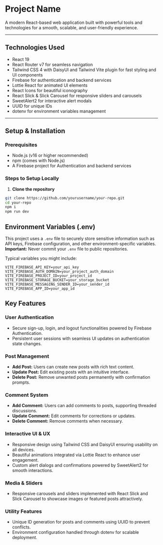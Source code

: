 # Project Name

A modern React-based web application built with powerful tools and technologies for a smooth, scalable, and user-friendly experience.

---

## Technologies Used

- React 19
- React Router v7 for seamless navigation
- Tailwind CSS 4 with DaisyUI and Tailwind Vite plugin for fast styling and UI components
- Firebase for authentication and backend services
- Lottie React for animated UI elements
- React Icons for beautiful iconography
- React Slick & Slick Carousel for responsive sliders and carousels
- SweetAlert2 for interactive alert modals
- UUID for unique IDs
- dotenv for environment variables management

---
## Setup & Installation

### Prerequisites
- Node.js (v16 or higher recommended)
- npm (comes with Node.js)
- A Firebase project for Authentication and backend services

### Steps to Setup Locally

1. **Clone the repository**

```bash
git clone https://github.com/yourusername/your-repo.git
cd your-repo
npm i
npm run dev 

```
## Environment Variables (.env)

This project uses a `.env` file to securely store sensitive information such as API keys, Firebase configuration, and other environment-specific variables.  
**Important:** Never commit your `.env` file to public repositories.

Typical variables you might include:

```env
VITE_FIREBASE_API_KEY=your_api_key
VITE_FIREBASE_AUTH_DOMAIN=your_project_auth_domain
VITE_FIREBASE_PROJECT_ID=your_project_id
VITE_FIREBASE_STORAGE_BUCKET=your_storage_bucket
VITE_FIREBASE_MESSAGING_SENDER_ID=your_sender_id
VITE_FIREBASE_APP_ID=your_app_id
```
## Key Features

### User Authentication
- Secure sign-up, login, and logout functionalities powered by Firebase Authentication.
- Persistent user sessions with seamless UI updates on authentication state changes.

### Post Management
- **Add Post:** Users can create new posts with rich text content.
- **Update Post:** Edit existing posts with an intuitive interface.
- **Delete Post:** Remove unwanted posts permanently with confirmation prompts.

### Comment System
- **Add Comment:** Users can add comments to posts, supporting threaded discussions.
- **Update Comment:** Edit comments for corrections or updates.
- **Delete Comment:** Remove comments when necessary.

### Interactive UI & UX
- Responsive design using Tailwind CSS and DaisyUI ensuring usability on all devices.
- Beautiful animations integrated via Lottie React to enhance user engagement.
- Custom alert dialogs and confirmations powered by SweetAlert2 for smooth interactions.

### Media & Sliders
- Responsive carousels and sliders implemented with React Slick and Slick Carousel to showcase images or featured posts attractively.

### Utility Features
- Unique ID generation for posts and comments using UUID to prevent conflicts.
- Environment configuration handled through dotenv for scalable deployment.
